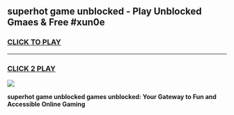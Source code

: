 
## superhot game unblocked - Play Unblocked Gmaes & Free #xun0e
<h3>
<a href="https://news.freeplayer.one?title=superhot_game_unblocked&ref=03M">CLICK TO PLAY</a></h3>
<hr>

<h3>
<a href="https://news.freeplayer.one?title=superhot_game_unblocked&ref=03M">CLICK 2 PLAY</a>
  
</h3>

<a href="https://news.freeplayer.one?title=superhot_game_unblocked&ref=03M"><img src="https://clearcache.store/games.png"></a>


**superhot game unblocked games unblocked: Your Gateway to Fun and Accessible Online Gaming**
